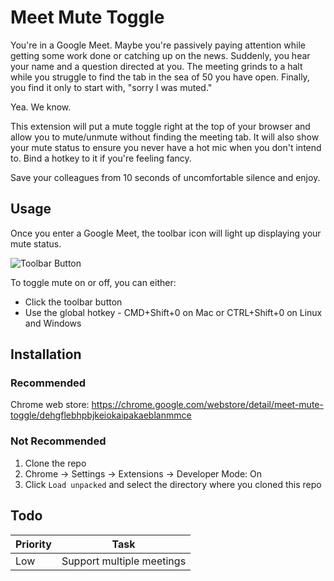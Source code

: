 # Meet Mute Toggle

You're in a Google Meet. Maybe you're passively paying attention while getting some work done or catching up on the news. Suddenly, you hear your name and a question directed at you. The meeting grinds to a halt while you struggle to find the tab in the sea of 50 you have open. Finally, you find it only to start with, "sorry I was muted." 

Yea. We know. 

This extension will put a mute toggle right at the top of your browser and allow you to mute/unmute without finding the meeting tab. It will also show your mute status to ensure you never have a hot mic when you don't intend to. Bind a hotkey to it if you're feeling fancy. 

Save your colleagues from 10 seconds of uncomfortable silence and enjoy. 

## Usage

Once you enter a Google Meet, the toolbar icon will light up displaying your mute status. 

![Toolbar Button](https://i.imgur.com/HrII9yQ.jpg)

To toggle mute on or off, you can either:
- Click the toolbar button
- Use the global hotkey - CMD+Shift+0 on Mac or CTRL+Shift+0 on Linux and Windows

## Installation

### Recommended

Chrome web store: https://chrome.google.com/webstore/detail/meet-mute-toggle/dehgflebhpbjkeiokaipakaeblanmmce

### Not Recommended

1. Clone the repo
2. Chrome -> Settings -> Extensions -> Developer Mode: On
3. Click `Load unpacked` and select the directory where you cloned this repo

## Todo

| Priority | Task | 
| --- | --- |
| Low  | Support multiple meetings |
